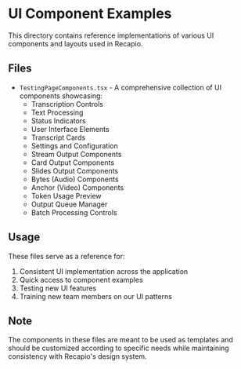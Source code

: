# UI Component Examples

This directory contains reference implementations of various UI components and layouts used in Recapio.

## Files

- `TestingPageComponents.tsx` - A comprehensive collection of UI components showcasing:
  - Transcription Controls
  - Text Processing
  - Status Indicators
  - User Interface Elements
  - Transcript Cards
  - Settings and Configuration
  - Stream Output Components
  - Card Output Components
  - Slides Output Components
  - Bytes (Audio) Components
  - Anchor (Video) Components
  - Token Usage Preview
  - Output Queue Manager
  - Batch Processing Controls

## Usage

These files serve as a reference for:
1. Consistent UI implementation across the application
2. Quick access to component examples
3. Testing new UI features
4. Training new team members on our UI patterns

## Note

The components in these files are meant to be used as templates and should be customized according to specific needs while maintaining consistency with Recapio's design system. 